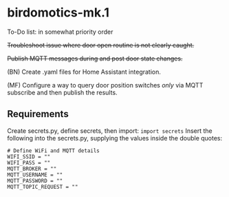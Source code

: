 # birdomotics-mk.1
To-Do list: in somewhat priority order

~~Troubleshoot issue where door open routine is not clearly caught.~~

~~Publish MQTT messages during and post door state changes.~~

(BN) Create .yaml files for Home Assistant integration.

(MF) Configure a way to query door position switches *only* via MQTT subscribe and then publish the results.


## Requirements
Create secrets.py, define secrets, then import: `import secrets`
Insert the following into the secrets.py, supplying the values inside the double quotes:
```
# Define WiFi and MQTT details
WIFI_SSID = ""
WIFI_PASS = ""
MQTT_BROKER = ""
MQTT_USERNAME = ""
MQTT_PASSWORD = ""
MQTT_TOPIC_REQUEST = ""
```
